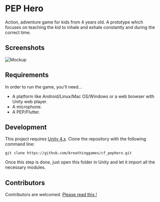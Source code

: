 # PEP Hero

Action, adventure game for kids from 4 years old.
A prototype which focuses on teaching the kid to inhale and exhale constantly and during the correct time.

## Screenshots
![Mockup](http://www.fibrosekystique.net/sites/default/files/styles/visuel/public/pephero_0.jpg)

## Requirements
In order to run the game, you'll need...

* A platform like Android/Linux/Mac OS/Windows or a web browser with Unity web player.
* A microphone.
* A PEP/Flutter.

## Development
This project requires [Unity 4.x](http://unity3d.com/). Clone the repository with the following command line:

```
git clone https://github.com/breathinggames/cf_pephero.git
```

Once this step is done, just open this folder in Unity and let it import all the necessary modules.

## Contributors
Contributors are welcomed. 
[Please read this !](http://www.fibrosekystique.net/?q=en/contributing)
